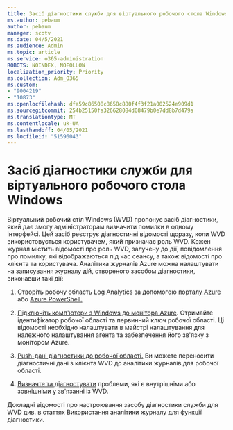 ```yaml
---
title: Засіб діагностики служби для віртуального робочого стола Windows
ms.author: pebaum
author: pebaum
manager: scotv
ms.date: 04/5/2021
ms.audience: Admin
ms.topic: article
ms.service: o365-administration
ROBOTS: NOINDEX, NOFOLLOW
localization_priority: Priority
ms.collection: Adm_O365
ms.custom:
- "9004219"
- "10873"
ms.openlocfilehash: dfa59c86508c8658c880f4f3f21a002524e909d1
ms.sourcegitcommit: 254b25150fa326628084d08479b0e7dd8b7d479a
ms.translationtype: MT
ms.contentlocale: uk-UA
ms.lasthandoff: 04/05/2021
ms.locfileid: "51596043"
---
```

# <a name="service-diagnostics-tool-for-windows-virtual-desktop"></a>Засіб діагностики служби для віртуального робочого стола Windows

Віртуальний робочий стіл Windows (WVD) пропонує засіб діагностики, який дає змогу адміністраторам визначити помилки в одному інтерфейсі. Цей засіб реєструє діагностичні відомості щоразу, коли WVD використовується користувачем, який призначає роль WVD. Кожен журнал містить відомості про роль WVD, залучену до дії, повідомлення про помилку, які відображаються під час сеансу, а також відомості про клієнта та користувача. Аналітика журналів Azure можна налаштувати на записування журналу дій, створеного засобом діагностики, виконавши такі дії:

1. Створіть робочу область Log Analytics за допомогою [порталу Azure](https://go.microsoft.com/fwlink/?linkid=2129500) або [Azure PowerShell.](https://go.microsoft.com/fwlink/?linkid=2129501)

1. [Підключіть комп'ютери з Windows до монітора Azure](https://go.microsoft.com/fwlink/?linkid=2129913). Отримайте ідентифікатор робочої області та первинний ключ робочої області. Ці відомості необхідно налаштувати в майстрі налаштування для належного налаштування агента та забезпечення його зв'язку з монітором Azure.

1. [Push-дані діагностики до робочої області.](https://go.microsoft.com/fwlink/?linkid=2128284) Ви можете переносити діагностичні дані з клієнта WVD до аналітики журналів для робочої області.

1. [Визначте та діагностувати](https://docs.microsoft.com/azure/virtual-desktop/diagnostics-role-service#diagnose-issues-with-powershell) проблеми, які є внутрішніми або зовнішніми у зв'язанні із WVD.

Докладні відомості про настроювання засобу діагностики служби для WVD див. в статтях Використання аналітики журналу для функції діагностики.